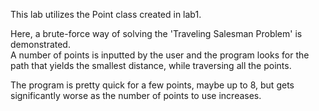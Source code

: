 This lab utilizes the Point class created in lab1.    

Here, a brute-force way of solving the 'Traveling Salesman Problem' is demonstrated.    
A number of points is inputted by the user and the program looks for the path that yields the smallest distance, while traversing all the points.

The program is pretty quick for a few points, maybe up to 8, but gets significantly worse as the number of points to use increases.
